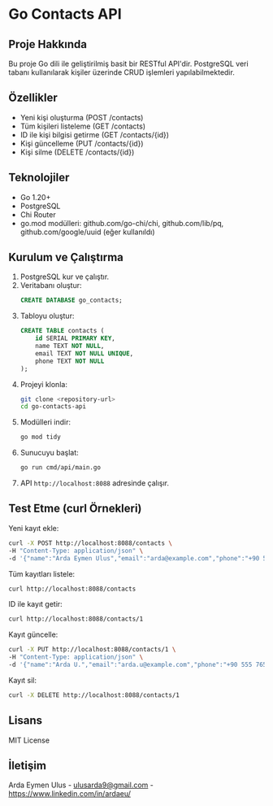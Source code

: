 # Go Contacts API

## Proje Hakkında

Bu proje Go dili ile geliştirilmiş basit bir RESTful API'dir. PostgreSQL veri tabanı kullanılarak kişiler üzerinde CRUD işlemleri yapılabilmektedir.

## Özellikler

- Yeni kişi oluşturma (POST /contacts)
- Tüm kişileri listeleme (GET /contacts)
- ID ile kişi bilgisi getirme (GET /contacts/{id})
- Kişi güncelleme (PUT /contacts/{id})
- Kişi silme (DELETE /contacts/{id})

## Teknolojiler

- Go 1.20+
- PostgreSQL
- Chi Router
- go.mod modülleri: github.com/go-chi/chi, github.com/lib/pq, github.com/google/uuid (eğer kullanıldı)

## Kurulum ve Çalıştırma

1. PostgreSQL kur ve çalıştır.
2. Veritabanı oluştur:
   ```sql
   CREATE DATABASE go_contacts;
   ```
3. Tabloyu oluştur:
   ```sql
   CREATE TABLE contacts (
       id SERIAL PRIMARY KEY,
       name TEXT NOT NULL,
       email TEXT NOT NULL UNIQUE,
       phone TEXT NOT NULL
   );
   ```
4. Projeyi klonla:
   ```bash
   git clone <repository-url>
   cd go-contacts-api
   ```
5. Modülleri indir:
   ```bash
   go mod tidy
   ```
6. Sunucuyu başlat:
   ```bash
   go run cmd/api/main.go
   ```
7. API `http://localhost:8088` adresinde çalışır.

## Test Etme (curl Örnekleri)

Yeni kayıt ekle:

```bash
curl -X POST http://localhost:8088/contacts \
-H "Content-Type: application/json" \
-d '{"name":"Arda Eymen Ulus","email":"arda@example.com","phone":"+90 555 123 4567"}'
```

Tüm kayıtları listele:

```bash
curl http://localhost:8088/contacts
```

ID ile kayıt getir:

```bash
curl http://localhost:8088/contacts/1
```

Kayıt güncelle:

```bash
curl -X PUT http://localhost:8088/contacts/1 \
-H "Content-Type: application/json" \
-d '{"name":"Arda U.","email":"arda.u@example.com","phone":"+90 555 765 4321"}'
```

Kayıt sil:

```bash
curl -X DELETE http://localhost:8088/contacts/1
```

## Lisans

MIT License

## İletişim

Arda Eymen Ulus - ulusarda9@gmail.com - https://www.linkedin.com/in/ardaeu/
